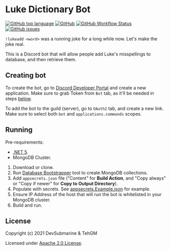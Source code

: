 # Luke Dictionary Bot
[![GitHub top language](https://img.shields.io/github/languages/top/DevSubmarine/LukeDictionary)](https://github.com/DevSubmarine/LukeDictionary) [![GitHub](https://img.shields.io/github/license/DevSubmarine/LukeDictionary)](LICENSE) [![GitHub Workflow Status](https://img.shields.io/github/workflow/status/DevSubmarine/LukeDictionary/.NET%20Build)](https://github.com/DevSubmarine/LukeDictionary/actions) [![GitHub issues](https://img.shields.io/github/issues/DevSubmarine/LukeDictionary)](https://github.com/DevSubmarine/LukeDictionary/issues)

`!lukeadd <word>` was a running joke for a long while now. Let's make the joke real.

This is a Discord bot that will allow people add Luke's misspellings to database, and then retrieve them.

## Creating bot
To create the bot, go to [Discord Developer Portal](https://discord.com/developers/applications/) and create a new application. Make sure to grab Token from `Bot` tab, as it'll be needed in steps [below](#running).

To add the bot to the guild (server), go to `OAuth2` tab, and create a new link. Make sure to select both `bot` and `applications.commands` scopes.

## Running
Pre-requirements: 
- [.NET 5](https://dotnet.microsoft.com/download/dotnet/5.0).
- MongoDB Cluster.

1. Download or clone.
2. Run [Database Bootstrapper](Tools/DatabaseBootsrapper) tool to create MongoDB collections.
3. Add `appsecrets.json` file ("Content" for **Build Action**, and "Copy always" or "Copy if newer" for **Copy to Output Directory**).
4. Populate with secrets. See [appsecrets.Example.json](LukeDictionary.Bot/appsecrets.Example.json) for example.
5. Ensure IP Address of the host that will run the bot is whitelisted in your MongoDB cluster.
6. Build and run.

## License
Copyright (c) 2021 DevSubmarine & TehGM

Licensed under [Apache 2.0 License](LICENSE).